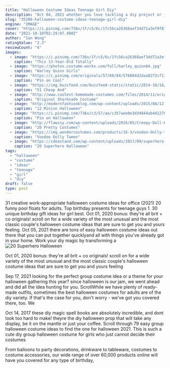 ```yaml
---
title: "Halloween Costume Ideas Teenage Girl Diy"
description: "Oct 04, 2021 whether you love tackling a diy project or just want to add ready-made costumes to your cart, these choices will inspire you to bring beloved book characters, your favorite school"
slug: "35206-halloween-costume-ideas-teenage-girl-diy"
engine: "IMAGE"
cover: "https://i.pinimg.com/736x/1f/c5/6c/1fc56ca26368aef34d71a3ef9f87cc7e.jpg"
date: "2021-10-10T02:29:07.400Z"
author: "Ian Wong"
ratingValue: "2.3"
reviewCount: "4"
images:
  - image: "https://i.pinimg.com/736x/1f/c5/6c/1fc56ca26368aef34d71a3ef9f87cc7e.jpg"
    caption: "This 13-Year-Old Totally"
  - image: "https://photos.costume-works.com/full/harley_quinn64.jpg"
    caption: "Harley Quinn Girls"
  - image: "https://i.pinimg.com/originals/57/68/84/576884d2daa8272cf110796da777e0a3.jpg"
    caption: "Pin on Cool"
  - image: "https://img.buzzfeed.com/buzzfeed-static/static/2014-10/16/11/enhanced/webdr09/enhanced-29375-1413474733-9.jpg"
    caption: "51 Cheap And"
  - image: "http://www.coolest-homemade-costumes.com/files/2014/11/original-sharknado-costlme-for-women-130352-e1415007133135.jpg"
    caption: "Original Sharknado Costume"
  - image: "http://modernfashionblog.com/wp-content/uploads/2015/08/12-Minion-Halloween-Costume-Ideas-For-Kids-Girls-2015-10.jpg"
    caption: "12 Minion Halloween"
  - image: "https://i.pinimg.com/736x/c3/57/ae/c357aee0e3d34844ab441270eb322fe7--diy-ninja-turtle-costume-diy-shirt.jpg"
    caption: "Pin on Halloween"
  - image: "http://flawssy.com/wp-content/uploads/2016/05/Creepy-Doll-Halloween-Costume-pretty-little-liars-1.jpg"
    caption: "20 Pretty Costumes"
  - image: "https://img.wondercostumes.com/products/16-3/voodoo-dolly-tween-costume-4078.jpg"
    caption: "Voodoo Dolly Tween"
  - image: "https://ideastand.com/wp-content/uploads/2017/09/superhero-costumes/13-superhero-halloween-costume-diy-ideas.jpg"
    caption: "20 Superhero Halloween"
tags:
  - "halloween"
  - "costume"
  - "ideas"
  - "teenage"
  - "girl"
  - "diy"
draft: false
type: post
---
```


31 creative work-appropriate halloween costume ideas for office (2021) 20 funny pool floats for adults.  Top birthday presents for teenage guys 1. 30 unique birthday gift ideas for girl best. Oct 01, 2020 bonus: they're all brit + co originals! scroll on for a wide variety of the most unusual and the most classic couple's halloween costume ideas that are sure to get you and yours feeling. Oct 05, 2021 there are tons of easy halloween costume ideas out there that you can put together quicklyand all with things you've already got in your home. Work your diy magic by transforming a
![20 Superhero Halloween](https://ideastand.com/wp-content/uploads/2017/09/superhero-costumes/13-superhero-halloween-costume-diy-ideas.jpg "20 Superhero Halloween")

Oct 01, 2020 bonus: they&#39;re all brit + co originals! scroll on for a wide variety of the most unusual and the most classic couple&#39;s halloween costume ideas that are sure to get you and yours feeling
<!--inArticleAds-->

<!--galleryOne-->

Sep 17, 2021 looking for the perfect group costume idea or a theme for your halloween gathering this year? since halloween is our jam, we went ahead and did all the idea hunting for you. ScrollWhile we have plenty of ready-made outfits, sometimes the best halloween costumes for adults are of the diy variety. If that's the case for you, don't worry - we've got you covered there, too. We
<!--inArticleAds-->

<!--galleryTwo-->

Oct 14, 2017 these diy magic spell books are absolutely incredible, and dont look too hard to make! theyre the diy halloween prop that will take any display, be it on the mantle or just your coffee. Scroll through 79 easy group halloween costume ideas to find the one for halloween 2021.  This is such a cute diy group halloween costume for girls who just cannot decide their costumes
<!--galleryThree-->

From balloons to party decorations, drinkware to tableware, costumes to costume accessories, our wide range of over 60,000 products online will have you covered for any type of birthday,